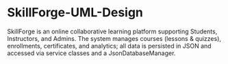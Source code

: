# SkillForge-UML-Design
 SkillForge is an online collaborative learning platform supporting Students, Instructors, and Admins. The system manages courses (lessons &amp; quizzes), enrollments, certificates, and analytics; all data is persisted in JSON and accessed via service classes and a JsonDatabaseManager.
